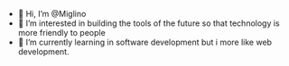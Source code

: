 - 👋 Hi, I’m @Miglino
- 👀 I’m interested in building the tools of the future so that technology is more friendly to people
- 🌱 I’m currently learning in software development but i more like web development.

<!--- 
      when we get to the end everything will be fine 
      and if not everything is fine
      that´s not the end.
--->
      

<!---
Miglino/Miglino is a ✨ special repository ✨ 
--->
